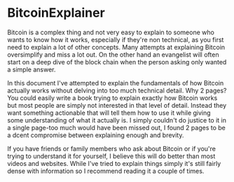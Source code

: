 # BitcoinExplainer

Bitcoin is a complex thing and not very easy to explain to someone who wants to know how it works, especially if they're non technical, as you first need to explain a lot of other concepts. Many attempts at explaining Bitcoin oversimplify and miss a lot out. On the other hand an evangelist will often start on a deep dive of the block chain when the person asking only wanted a simple answer.

In this document I've attempted to explain the fundamentals of how Bitcoin actually works without delving into too much technical detail.
Why 2 pages? You could easily write a book trying to explain exactly how Bitcoin works but most people are simply not interested in that level of detail. Instead they want something actionable that will tell them how to use it while giving some understanding of what it actually is. I simply couldn't do justice to it in a single page-too much would have been missed out, I found 2 pages to be a dcent compromise between explaining enough and brevity.

If you have friends or family members who ask about Bitcoin or if you're trying to understand it for yourself, I believe this will do better than most videos and websites. While I've tried to explain things simply it's still fairly dense with information so I recommend reading it a couple of times.
